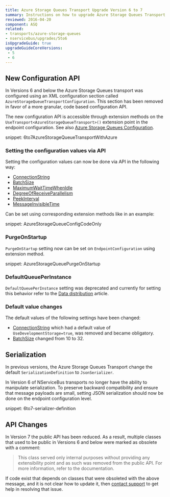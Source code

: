```yaml
---
title: Azure Storage Queues Transport Upgrade Version 6 to 7
summary: Instructions on how to upgrade Azure Storage Queues Transport Version 6 to 7.
reviewed: 2016-04-20
component: ASQ
related:
- transports/azure-storage-queues
- nservicebus/upgrades/5to6
isUpgradeGuide: true
upgradeGuideCoreVersions:
 - 5
 - 6
---
```



## New Configuration API

In Versions 6 and below the Azure Storage Queues transport was configured using an XML configuration section called `AzureStorageQueueTransportConfiguration`. This section has been removed in favor of a more granular, code based configuration API.

The new configuration API is accessible through extension methods on the `UseTransport<AzureStorageQueueTransport>()` extension point in the endpoint configuration. See also [Azure Storage Queues Configuration](/transports/azure-storage-queues/configuration.md).

snippet: 6to7AzureStorageQueueTransportWithAzure


### Setting the configuration values via API

Setting the configuration values can now be done via API in the following way:

 * [ConnectionString](/transports/azure-storage-queues/configuration.md#configuration-parameters-connectionstring)
 * [BatchSize](/transports/azure-storage-queues/configuration.md#configuration-parameters-batchsize)
 * [MaximumWaitTimeWhenIdle](/transports/azure-storage-queues/configuration.md#configuration-parameters-maximumwaittimewhenidle)
 * [DegreeOfReceiveParallelism](/transports/azure-storage-queues/configuration.md#configuration-parameters-degreeofreceiveparallelism)
 * [PeekInterval](/transports/azure-storage-queues/configuration.md#configuration-parameters-peekinterval)
 * [MessageInvisibleTime](/transports/azure-storage-queues/configuration.md#configuration-parameters-messageinvisibletime)

Can be set using corresponding extension methods like in an example:

snippet: AzureStorageQueueConfigCodeOnly


### PurgeOnStartup

`PurgeOnStartup` setting now can be set on `EndpointConfiguration` using extension method.

snippet: AzureStorageQueuePurgeOnStartup


### DefaultQueuePerInstance

`DefaultQueuePerInstance` setting was deprecated and currently for setting this behavior refer to the [Data distribution](/nservicebus/azure/data-distribution.md) article.


### Default value changes

The default values of the following settings have been changed:

 * [ConnectionString](/transports/azure-storage-queues/configuration.md#configuration-parameters-connectionstring) which had a default value of `UseDevelopmentStorage=true`, was removed and became obligatory.
 * [BatchSize](/transports/azure-storage-queues/configuration.md#configuration-parameters-batchsize) changed from 10 to 32.


## Serialization

In previous versions, the Azure Storage Queues Transport change the default `SerializationDefinition` to `JsonSerializer`.

In Version 6 of NServiceBus transports no longer have the ability to manipulate serialization. To preserve backward compatibility and ensure that message payloads are small, setting JSON serialization should now be done on the endpoint configuration level.

snippet: 6to7-serializer-definition


## API Changes

In Version 7 the public API has been reduced. As a result, multiple classes that used to be public in Versions 6 and below were marked as obsolete with a comment:

> This class served only internal purposes without providing any extensibility point and as such was removed from the public API. For more information, refer to the documentation.

If code exist that depends on classes that were obsoleted with the above message, and it is not clear how to update it, then [contact support](https://particular.net/contactus) to get help in resolving that issue. 